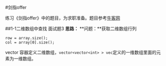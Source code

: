 #剑指offer 

练习《剑指offer》中的题目，为求职准备。题目参考[牛客网](https://www.nowcoder.com)

##1-1二维数组中查找
面试题3
**思路：**
**问题：**获取二维数组行列
```
row = array.size();
col = array[0].size();
```
vector 容器定义二维数组，`vector<vector<int> > vec`定义的一维数组里面的元素为一维数组。

